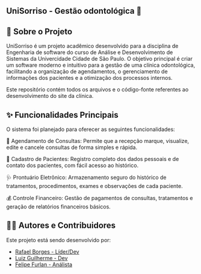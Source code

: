 ## UniSorriso - Gestão odontológica 🦷

## 📄 Sobre o Projeto
UniSorriso é um projeto acadêmico desenvolvido para a disciplina de Engenharia de software do curso de Análise e Desenvolvimento de Sistemas da Univercidade Cidade de São Paulo. O objetivo principal é criar um software moderno e intuitivo para a gestão de uma clínica odontológica, facilitando a organização de agendamentos, o gerenciamento de informações dos pacientes e a otimização dos processos internos.

Este repositório contém todos os arquivos e o código-fonte referentes ao desenvolvimento do site da clínica.


## ✨ Funcionalidades Principais
O sistema foi planejado para oferecer as seguintes funcionalidades:

📅 Agendamento de Consultas: Permite que a recepção marque, visualize, edite e cancele consultas de forma simples e rápida.

👤 Cadastro de Pacientes: Registro completo dos dados pessoais e de contato dos pacientes, com fácil acesso ao histórico.

🩺 Prontuário Eletrônico: Armazenamento seguro do histórico de tratamentos, procedimentos, exames e observações de cada paciente.

💰 Controle Financeiro: Gestão de pagamentos de consultas, tratamentos e geração de relatórios financeiros básicos.


## 🧑‍💻 Autores e Contribuidores
Este projeto está sendo desenvolvido por:

- [Rafael Borges - Líder/Dev](https://github.com/boregs)
- [Luiz Guilherme - Dev](https://github.com/LuizGuilherme0310)
- [Felipe Furlan - Análista](https://github.com/Triplof)
